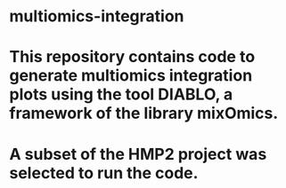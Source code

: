 # multiomics-integration

# This repository contains code to generate multiomics integration plots using the tool DIABLO, a framework of the library mixOmics. 
# A subset of the HMP2 project was selected to run the code.
